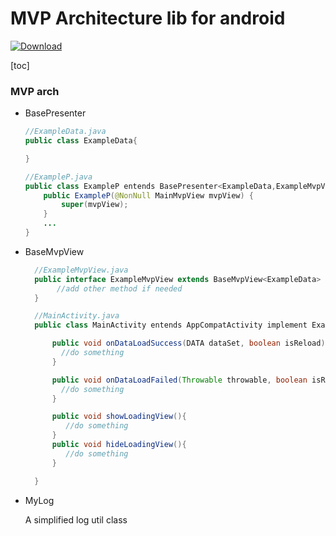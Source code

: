 # MVP Architecture lib for android
[ ![Download](https://api.bintray.com/packages/jaysen/Android-MVP-Arch/jaylin-mvparch/images/download.svg) ](https://bintray.com/jaysen/Android-MVP-Arch/jaylin-mvparch/_latestVersion)

[toc]

### MVP arch
- BasePresenter
    ```java
    //ExampleData.java
    public class ExampleData{

    }

    //ExampleP.java
    public class ExampleP entends BasePresenter<ExampleData,ExampleMvpView>{
        public ExampleP(@NonNull MainMvpView mvpView) {
            super(mvpView);
        }
        ...
    }

    ```
- BaseMvpView
    ```java
      //ExampleMvpView.java
      public interface ExampleMvpView extends BaseMvpView<ExampleData> {
           //add other method if needed
      }

      //MainActivity.java
      public class MainActivity entends AppCompatActivity implement ExampleMvpView{

          public void onDataLoadSuccess(DATA dataSet, boolean isReload){
            //do something
          }

          public void onDataLoadFailed(Throwable throwable, boolean isReload){
            //do something
          }

          public void showLoadingView(){
             //do something
          }
          public void hideLoadingView(){
             //do something
          }

      }


    ```


- MyLog

  A simplified log util class



